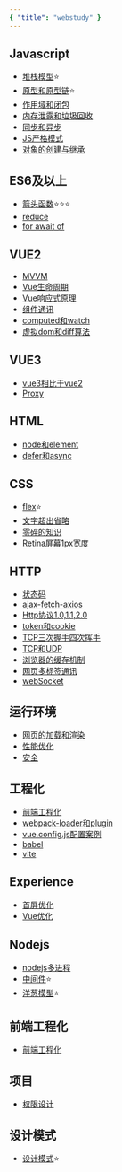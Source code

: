 ```yaml
---
{ "title": "webstudy" }
---
```



## Javascript

- [堆栈模型](./Javascript/%E5%A0%86%E6%A0%88%E6%A8%A1%E5%9E%8B.md)⭐
- [原型和原型链](./Javascript/%E5%8E%9F%E5%9E%8B%E5%92%8C%E5%8E%9F%E5%9E%8B%E9%93%BE.md)⭐
- [作用域和闭包](./Javascript/%E4%BD%9C%E7%94%A8%E5%9F%9F%E5%92%8C%E9%97%AD%E5%8C%85.md)
- [内存泄露和垃圾回收](./Javascript/%E5%86%85%E5%AD%98%E6%B3%84%E6%BC%8F%E5%92%8C%E5%9E%83%E5%9C%BE%E5%9B%9E%E6%94%B6.md)
- [同步和异步](./Javascript/%E5%90%8C%E6%AD%A5%E5%92%8C%E5%BC%82%E6%AD%A5.md)
- [JS严格模式](./Javascript/JS%E4%B8%A5%E6%A0%BC%E6%A8%A1%E5%BC%8F.md)
- [对象的创建与继承](./Javascript/%E5%AF%B9%E8%B1%A1%E7%9A%84%E5%88%9B%E5%BB%BA%E4%B8%8E%E7%BB%A7%E6%89%BF.md)

## ES6及以上

- [箭头函数](./ES6及以上/%E7%AE%AD%E5%A4%B4%E5%87%BD%E6%95%B0.md)⭐⭐⭐
- [reduce](./ES6及以上/reduce.md)
- [for await of](./ES6%E5%8F%8A%E4%BB%A5%E4%B8%8A/for%20await%20of.md)

## VUE2

- [MVVM](./Vue2/MVVM.md)
- [Vue生命周期](./Vue2/Vue%E7%94%9F%E5%91%BD%E5%91%A8%E6%9C%9F.md)
- [Vue响应式原理](./Vue2/Vue%E5%93%8D%E5%BA%94%E5%BC%8F%E5%8E%9F%E7%90%86.md)
- [组件通讯](./Vue2/%E7%BB%84%E4%BB%B6%E9%80%9A%E8%AE%AF.md)
- [computed和watch](./Vue2/computed%E5%92%8Cwatch.md)
- [虚拟dom和diff算法](./Vue2/%E8%99%9A%E6%8B%9Fdom%E5%92%8Cdiff%E7%AE%97%E6%B3%95.md)

## VUE3

- [vue3相比于vue2](./Vue3/vue3%E7%9B%B8%E6%AF%94%E4%BA%8Evue2.md)
- [Proxy](./Vue3/Proxy.md)

## HTML

- [node和element](./HTML%E5%92%8CCSS/node%E5%92%8Celement.md)
- [defer和async](./HTML%E5%92%8CCSS/defer%E5%92%8Casync.md)

## CSS

- [flex](./css/flex.md)⭐
- [文字超出省略](./CSS/%E6%96%87%E5%AD%97%E8%B6%85%E5%87%BA%E7%9C%81%E7%95%A5.md)
- [零碎的知识](./CSS/%E9%9B%B6%E7%A2%8E%E7%9A%84%E7%9F%A5%E8%AF%86.md)
- [Retina屏幕1px宽度](./CSS/Retina%E5%B1%8F%E5%B9%951px%E5%AE%BD%E5%BA%A6.md)

## HTTP

- [状态码](./HTTP/%E7%8A%B6%E6%80%81%E7%A0%81.md)
- [ajax-fetch-axios](./HTTP/ajax-fetch-axios.md)
- [Http协议1.0,1.1,2.0](./HTTP/Http%E5%8D%8F%E8%AE%AE1.0%2C1.1%2C2.0.md)
- [token和cookie](./HTTP/token%E5%92%8Ccookie.md)
- [TCP三次握手四次挥手](./HTTP/TCP%E4%B8%89%E6%AC%A1%E6%8F%A1%E6%89%8B%E5%9B%9B%E6%AC%A1%E6%8C%A5%E6%89%8B.md)
- [TCP和UDP](./HTTP/TCP%E4%B8%89%E6%AC%A1%E6%8F%A1%E6%89%8B%E5%9B%9B%E6%AC%A1%E6%8C%A5%E6%89%8B.md)
- [浏览器的缓存机制](./HTTP/%E6%B5%8F%E8%A7%88%E5%99%A8%E7%9A%84%E7%BC%93%E5%AD%98%E6%9C%BA%E5%88%B6.md)
- [网页多标签通讯](./HTTP/%E7%BD%91%E9%A1%B5%E5%A4%9A%E6%A0%87%E7%AD%BE%E9%80%9A%E8%AE%AF.md)
- [webSocket](./HTTP/webSocket.md)

## 运行环境

- [网页的加载和渲染](./%E8%BF%90%E8%A1%8C%E7%8E%AF%E5%A2%83/%E7%BD%91%E9%A1%B5%E7%9A%84%E5%8A%A0%E8%BD%BD%E5%92%8C%E6%B8%B2%E6%9F%93.md)
- [性能优化](./%E8%BF%90%E8%A1%8C%E7%8E%AF%E5%A2%83/%E6%80%A7%E8%83%BD%E4%BC%98%E5%8C%96.md)
- [安全](./%E8%BF%90%E8%A1%8C%E7%8E%AF%E5%A2%83/%E5%AE%89%E5%85%A8.md)

## 工程化

- [前端工程化](./%E5%B7%A5%E7%A8%8B%E5%8C%96/%E5%89%8D%E7%AB%AF%E5%B7%A5%E7%A8%8B%E5%8C%96.md)
- [webpack-loader和plugin](./%E5%B7%A5%E7%A8%8B%E5%8C%96/webpack-loader%E5%92%8Cplugin.md)
- [vue.config.js配置案例](./%E5%B7%A5%E7%A8%8B%E5%8C%96/vue.config.js%E9%85%8D%E7%BD%AE%E6%A1%88%E4%BE%8B.md)
- [babel](./%E5%B7%A5%E7%A8%8B%E5%8C%96/babel.md)
- [vite](./%E5%B7%A5%E7%A8%8B%E5%8C%96/vite.md)

## Experience

- [首屏优化](./Experience/%E9%A6%96%E5%B1%8F%E4%BC%98%E5%8C%96.md)
- [Vue优化](./Experience/Vue%E4%BC%98%E5%8C%96.md)

## Nodejs

- [nodejs多进程](./Nodejs/nodejs%E5%A4%9A%E8%BF%9B%E7%A8%8B.md)
- [中间件](./Nodejs/%E4%B8%AD%E9%97%B4%E4%BB%B6.md)⭐
- [洋葱模型](./Nodejs/%E6%B4%8B%E8%91%B1%E6%A8%A1%E5%9E%8B.md)⭐

## 前端工程化

- [前端工程化](./%E5%89%8D%E7%AB%AF%E5%B7%A5%E7%A8%8B%E5%8C%96/%E5%89%8D%E7%AB%AF%E5%B7%A5%E7%A8%8B%E5%8C%96.md)

## 项目

- [权限设计](./%E9%A1%B9%E7%9B%AE/%E6%9D%83%E9%99%90%E8%AE%BE%E8%AE%A1.md)

## 设计模式

- [设计模式](./%E8%AE%BE%E8%AE%A1%E6%A8%A1%E5%BC%8F//%E8%AE%BE%E8%AE%A1%E6%A8%A1%E5%BC%8F.md)⭐
